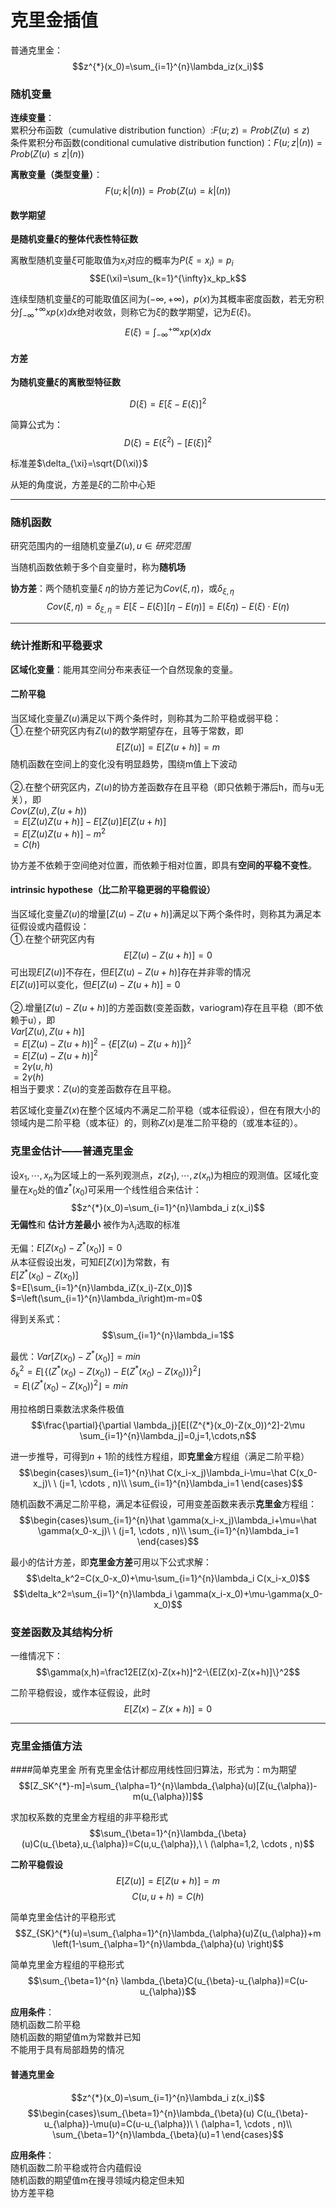 # 克里金插值

普通克里金：$$z^{*}(x_0)=\sum_{i=1}^{n}\lambda_iz(x_i)$$

### 随机变量
**连续变量**：<br> 
累积分布函数（cumulative distribution function）:$F(u;z)=Prob(Z(u)\leq z)$<br>
条件累积分布函数(conditional cumulative distribution function)：$F(u;z|(n))=Prob(Z(u) \leq z | (n))$

**离散变量（类型变量）**：<br> 
$$F(u;k|(n))=Prob(Z(u)=k | (n))$$

#### 数学期望
**是随机变量$\xi$的整体代表性特征数**

离散型随机变量$\xi$可能取值为$x_i$对应的概率为$P(\xi=x_i)=p_i$
$$E(\xi)=\sum_{k=1}^{\infty}x_kp_k$$

连续型随机变量$\xi$的可能取值区间为$(-\infty,+\infty)$，$p(x)$为其概率密度函数，若无穷积分$\int_{-\infty}^{+\infty}xp(x)dx$绝对收敛，则称它为$\xi$的数学期望，记为$E(\xi)$。
$$E(\xi)=\int_{-\infty}^{+\infty}xp(x)dx$$

#### 方差
**为随机变量$\xi$的离散型特征数**

$$D(\xi)=E[\xi-E(\xi)]^2$$

简算公式为：$$D(\xi)=E(\xi^2)-[E(\xi)]^2$$

标准差$\delta_{\xi}=\sqrt{D(\xi)}$

从矩的角度说，方差是$\xi$的二阶中心矩

---

### 随机函数
研究范围内的一组随机变量${Z(u),u∈研究范围}$

当随机函数依赖于多个自变量时，称为**随机场**<br> 

**协方差**：两个随机变量$\xi\ \eta$的协方差记为$Cov(\xi,\eta)$，或$\delta_{\xi,\eta}$
$$Cov(\xi,\eta)=\delta_{\xi,\eta}=E[\xi-E(\xi)][\eta-E(\eta)]=E(\xi\eta)-E(\xi)\cdot E(\eta)$$


---

### 统计推断和平稳要求
**区域化变量**：能用其空间分布来表征一个自然现象的变量。

#### 二阶平稳
当区域化变量$Z(u)$满足以下两个条件时，则称其为二阶平稳或弱平稳：<br> 
①.在整个研究区内有$Z(u)$的数学期望存在，且等于常数，即$$E[Z(u)]=E[Z(u+h)]=m$$
随机函数在空间上的变化没有明显趋势，围绕m值上下波动<br><br>
②.在整个研究区内，$Z(u)$的协方差函数存在且平稳（即只依赖于滞后h，而与u无关），即<br>
$Cov(Z(u),Z(u+h))$<br>
$=E[Z(u)Z(u+h)]-E[Z(u)]E[Z(u+h)]$<br>
$=E[Z(u)Z(u+h)]-m^2$<br>
$=C(h)$

协方差不依赖于空间绝对位置，而依赖于相对位置，即具有**空间的平稳不变性**。

#### intrinsic hypothese（比二阶平稳更弱的平稳假设）
当区域化变量$Z(u)$的增量$[Z(u)-Z(u+h)]$满足以下两个条件时，则称其为满足本征假设或内蕴假设：<br> 
①.在整个研究区内有$$E[Z(u)-Z(u+h)]=0$$可出现$E[Z(u)]$不存在，但$E[Z(u)-Z(u+h)]$存在并非零的情况<br> 
$E[Z(u)]$可以变化，但$E[Z(u)-Z(u+h)]=0$<br><br>
②.增量$[Z(u)-Z(u+h)]$的方差函数(变差函数，variogram)存在且平稳（即不依赖于u），即<br>
$Var[Z(u),Z(u+h)]$<br>
$=E[Z(u)-Z(u+h)]^2-\{E[Z(u)-Z(u+h)]\}^2$<br>
$=E[Z(u)-Z(u+h)]^2$<br>
$=2\gamma(u,h)$<br>
$=2\gamma(h)$<br> 
相当于要求：$Z(u)$的变差函数存在且平稳。

若区域化变量$Z(x)$在整个区域内不满足二阶平稳（或本征假设），但在有限大小的领域内是二阶平稳（或本征）的，则称$Z(x)$是准二阶平稳的（或准本征的）。

### 克里金估计——普通克里金
设$x_1, \cdots, x_n$为区域上的一系列观测点，$z(z_1), \cdots , z(x_n)$为相应的观测值。区域化变量在$x_0$处的值$z^{*}(x_0)$可采用一个线性组合来估计：<br>
$$z^{*}(x_0)=\sum_{i=1}^{n}\lambda_i z(x_i)$$
**无偏性**和 **估计方差最小** 被作为$\lambda_i$选取的标准<br>


无偏：$E[Z(x_0)-Z^{*}(x_0)]=0$<br> 
从本征假设出发，可知$E[Z(x)]$为常数，有<br> 
$E[Z^{*}(x_0)-Z(x_0)]$<br> 
$=E[\sum_{i=1}^{n}\lambda_iZ(x_i)-Z(x_0)]$<br> 
$=\left(\sum_{i=1}^{n}\lambda_i\right)m-m=0$<br> 

得到关系式：$$\sum_{i=1}^{n}\lambda_i=1$$

最优：$Var[Z(x_0)-Z^{*}(x_0)]=min$<br> 
$\delta_k^2=E\lfloor \{ (Z^{*}(x_0)-Z(x_0))-E(Z^{*}(x_0)-Z(x_0))\}^2 \rfloor$<br>
$=E \lfloor(Z^{*}(x_0)-Z(x_0))^2 \rfloor=min$

用拉格朗日乘数法求条件极值$$\frac{\partial}{\partial \lambda_j}[E[(Z^{*}(x_0)-Z(x_0))^2]-2\mu \sum_{i=1}^{n}\lambda_j]=0,j=1,\cdots,n$$

进一步推导，可得到$n+1$阶的线性方程组，即**克里金**方程组（满足二阶平稳）
$$\begin{cases}\sum_{i=1}^{n}\hat C(x_i-x_j)\lambda_i-\mu=\hat C(x_0-x_j)\ \ (j=1, \cdots , n)\\ \sum_{i=1}^{n}\lambda_i=1 \end{cases}$$

随机函数不满足二阶平稳，满足本征假设，可用变差函数来表示**克里金**方程组：
$$\begin{cases}\sum_{i=1}^{n}\hat \gamma(x_i-x_j)\lambda_i+\mu=\hat \gamma(x_0-x_j)\ \ (j=1, \cdots , n)\\ \sum_{i=1}^{n}\lambda_i=1 \end{cases}$$

最小的估计方差，即**克里金方差**可用以下公式求解：<br> 
$$\delta_k^2=C(x_0-x_0)+\mu-\sum_{i=1}^{n}\lambda_i C(x_i-x_0)$$
$$\delta_k^2=\sum_{i=1}^{n}\lambda_i \gamma(x_i-x_0)+\mu-\gamma(x_0-x_0)$$

### 变差函数及其结构分析
一维情况下：$$\gamma(x,h)=\frac12E[Z(x)-Z(x+h)]^2-\{E[Z(x)-Z(x+h)]\}^2$$

二阶平稳假设，或作本征假设，此时$$E[Z(x)-Z(x+h)]=0$$

---

### 克里金插值方法
####简单克里金
所有克里金估计都应用线性回归算法，形式为：m为期望$$[Z_SK^{*}-m]=\sum_{\alpha=1}^{n}\lambda_{\alpha}(u)[Z(u_{\alpha})-m(u_{\alpha})]$$

求加权系数的克里金方程组的非平稳形式$$\sum_{\beta=1}^{n}\lambda_{\beta}(u)C(u_{\beta},u_{\alpha})=C(u,u_{\alpha}),\ \ (\alpha=1,2, \cdots , n)$$

**二阶平稳假设**<br>
$$E[Z(u)]=E[Z(u+h)]=m$$
$$C(u,u+h)=C(h)$$

简单克里金估计的平稳形式$$Z_{SK}^{*}(u)=\sum_{\alpha=1}^{n}\lambda_{\alpha}(u)Z(u_{\alpha})+m \left(1-\sum_{\alpha=1}^{n}\lambda_{\alpha}(u) \right)$$

简单克里金方程组的平稳形式$$\sum_{\beta=1}^{n} \lambda_{\beta}C(u_{\beta}-u_{\alpha})=C(u-u_{\alpha})$$

**应用条件**：<br> 
随机函数二阶平稳<br>
随机函数的期望值m为常数并已知<br> 
不能用于具有局部趋势的情况

#### 普通克里金
$$z^{*}(x_0)=\sum_{i=1}^{n}\lambda_i z(x_i)$$
$$\begin{cases}\sum_{\beta=1}^{n}\lambda_{\beta}(u) C(u_{\beta}-u_{\alpha})-\mu(u)=C(u-u_{\alpha})\ \ (\alpha=1, \cdots , n)\\ \sum_{\beta=1}^{n}\lambda_{\beta}(u)=1 \end{cases}$$

**应用条件**：<br> 
随机函数二阶平稳或符合内蕴假设<br>
随机函数的期望值m在搜寻领域内稳定但未知<br> 
协方差平稳


